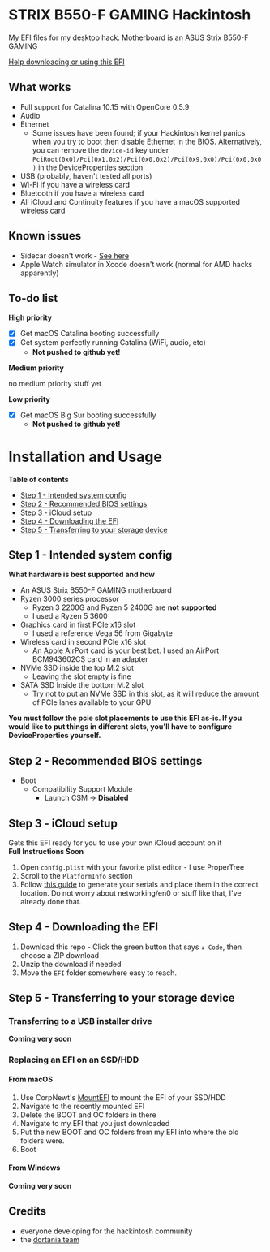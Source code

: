 # STRIX B550-F GAMING Hackintosh
My EFI files for my desktop hack. Motherboard is an ASUS Strix B550-F GAMING

[Help downloading or using this EFI](https://github.com/ThatsNiceGuy/strix-b550-f-hackintosh/blob/master/README.md#installation-and-usage)
## What works
- Full support for Catalina 10.15 with OpenCore 0.5.9
- Audio
- Ethernet
  - Some issues have been found; if your Hackintosh kernel panics when you try to boot then disable Ethernet in the BIOS. Alternatively, you can remove the `device-id` key under `PciRoot(0x0)/Pci(0x1,0x2)/Pci(0x0,0x2)/Pci(0x9,0x0)/Pci(0x0,0x0)` in the DeviceProperties section
- USB (probably, haven't tested all ports)
- Wi-Fi if you have a wireless card
- Bluetooth if you have a wireless card
- All iCloud and Continuity features if you have a macOS supported wireless card

## Known issues
- Sidecar doesn't work - [See here](https://github.com/AMD-OSX/bugtracker/issues/1)
- Apple Watch simulator in Xcode doesn't work (normal for AMD hacks apparently)

## To-do list

**High priority**
- [x] Get macOS Catalina booting successfully
- [x] Get system perfectly running Catalina (WiFi, audio, etc)
  - **Not pushed to github yet!**

**Medium priority**

no medium priority stuff yet

**Low priority**
- [x] Get macOS Big Sur booting successfully
  - **Not pushed to github yet!**
  
# Installation and Usage
**Table of contents**
- [Step 1 - Intended system config](https://github.com/ThatsNiceGuy/strix-b550-f-hackintosh/blob/master/README.md#step-1---intended-system-config)
- [Step 2 - Recommended BIOS settings](https://github.com/ThatsNiceGuy/strix-b550-f-hackintosh/blob/master/README.md#step-2---recommended-bios-settings)
- [Step 3 - iCloud setup]()
- [Step 4 - Downloading the EFI]()
- [Step 5 - Transferring to your storage device]()

## Step 1 - Intended system config
**What hardware is best supported and how**
- An ASUS Strix B550-F GAMING motherboard
- Ryzen 3000 series processor 
  - Ryzen 3 2200G and Ryzen 5 2400G are **not supported**
  - I used a Ryzen 5 3600
- Graphics card in first PCIe x16 slot
  - I used a reference Vega 56 from Gigabyte
- Wireless card in second PCIe x16 slot
  - An Apple AirPort card is your best bet. I used an AirPort BCM943602CS card in an adapter
- NVMe SSD inside the top M.2 slot
  - Leaving the slot empty is fine
- SATA SSD Inside the bottom M.2 slot
  - Try not to put an NVMe SSD in this slot, as it will reduce the amount of PCIe lanes available to your GPU

**You must follow the pcie slot placements to use this EFI as-is. If you would like to put things in different slots, you'll have to configure DeviceProperties yourself.**

## Step 2 - Recommended BIOS settings
- Boot
  - Compatibility Support Module
    - Launch CSM → **Disabled**

## Step 3 - iCloud setup
Gets this EFI ready for you to use your own iCloud account on it\
**Full Instructions Soon**
1. Open `config.plist` with your favorite plist editor - I use ProperTree
2. Scroll to the `PlatformInfo` section
3. Follow [this guide](https://dortania.github.io/OpenCore-Post-Install/universal/iservices.html#generate-a-new-serial) to generate your serials and place them in the correct location.
Do not worry about networking/en0 or stuff like that, I've already done that.

## Step 4 - Downloading the EFI
1. Download this repo - Click the green button that says `↓ Code`, then choose a ZIP download
2. Unzip the download if needed
3. Move the `EFI` folder somewhere easy to reach. 

## Step 5 - Transferring to your storage device
### Transferring to a USB installer drive
**Coming very soon**

### Replacing an EFI on an SSD/HDD
#### From macOS
1. Use CorpNewt's [MountEFI](https://github.com/corpnewt/MountEFI) to mount the EFI of your SSD/HDD
2. Navigate to the recently mounted EFI
3. Delete the BOOT and OC folders in there
4. Navigate to my EFI that you just downloaded
5. Put the new BOOT and OC folders from my EFI into where the old folders were.
6. Boot

#### From Windows
**Coming very soon**

## Credits
- everyone developing for the hackintosh community
- the [dortania team](https://github.com/orgs/dortania/people)
